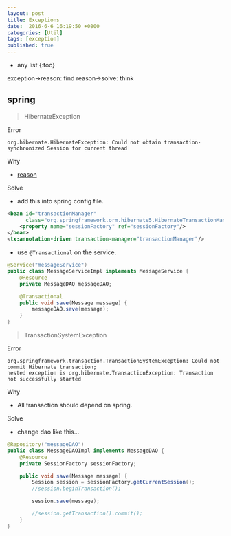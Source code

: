 ```yaml
---
layout: post
title: Exceptions
date:  2016-6-6 16:19:50 +0800
categories: [Util]
tags: [exception]
published: true
---
```


* any list
{:toc}

<uml>
    exception->reason: find
    reason->solve: think
</uml>


## spring


> HibernateException

<label class="label label-danger">Error</label>

```
org.hibernate.HibernateException: Could not obtain transaction-synchronized Session for current thread
```

<label class="label label-info">Why</label>

- [reason](http://www.yihaomen.com/article/java/466.htm)


<label class="label label-success">Solve</label>

- add this into spring config file.

```xml
<bean id="transactionManager"
      class="org.springframework.orm.hibernate5.HibernateTransactionManager">
    <property name="sessionFactory" ref="sessionFactory"/>
</bean>
<tx:annotation-driven transaction-manager="transactionManager"/>
```

- use ```@Transactional``` on the service.

```java
@Service("messageService")
public class MessageServiceImpl implements MessageService {
    @Resource
    private MessageDAO messageDAO;

    @Transactional
    public void save(Message message) {
        messageDAO.save(message);
    }
}
```


> TransactionSystemException

<label class="label label-danger">Error</label>

```
org.springframework.transaction.TransactionSystemException: Could not commit Hibernate transaction;
nested exception is org.hibernate.TransactionException: Transaction not successfully started
```

<label class="label label-info">Why</label>

- All transaction should depend on spring.

<label class="label label-success">Solve</label>

- change dao like this...

```java
@Repository("messageDAO")
public class MessageDAOImpl implements MessageDAO {
    @Resource
    private SessionFactory sessionFactory;

    public void save(Message message) {
        Session session = sessionFactory.getCurrentSession();
        //session.beginTransaction();

        session.save(message);

        //session.getTransaction().commit();
    }
}
```



